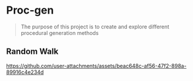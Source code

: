 # Proc-gen 
> The purpose of this project is to create and explore different procedural generation methods
## Random Walk
https://github.com/user-attachments/assets/beac648c-af56-47f2-898a-89916c4e234d

